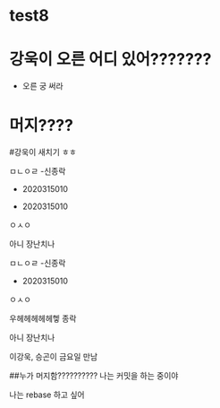# test8

# 강욱이 오른 어디 있어???????
- 오른 궁 써라


# 머지????


#강욱이 새치기 ㅎㅎ

ㅁㄴㅇㄹ
 -신종락


- 2020315010

- 2020315010

ㅇㅅㅇ

아니 장난치나

ㅁㄴㅇㄹ
 -신종락
- 2020315010

ㅇㅅㅇ


우헤헤헤헤헤헿
종락

아니 장난치나



이강욱, 승곤이 금요일 만남

##누가 머지함??????????
나는 커밋을 하는 중이야

나는 rebase 하고 싶어